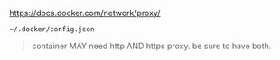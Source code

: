 https://docs.docker.com/network/proxy/

`~/.docker/config.json`

> container MAY need http AND https proxy.
> be sure to have both.
